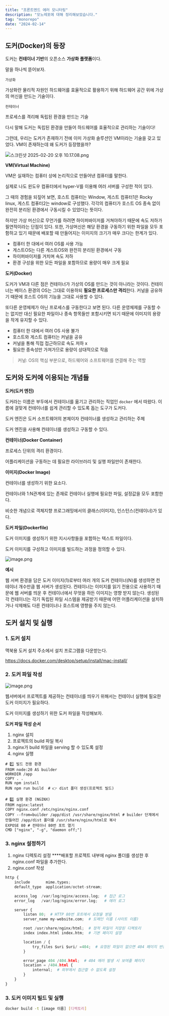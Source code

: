 ```yaml
---
title: "프론트엔드 에러 모니터링"
description: "모노레포에 대해 정리해보았습니다."
tag: "monorepo"
date: "2024-02-14"
---
```



## 도커(Docker)의 등장

도커는 **컨테이너 기반**의 오픈소스 **가상화 플랫폼**이다. 

말을 하나씩 뜯어보자.

`가상화` 

가상화란 물리적 자원인 하드웨어를 효율적으로 활용하기 위해 하드웨어 공간 위에 가상의 머신을 만드는 기술이다.

`컨테이너`

프로세스를 격리해 독립된 환경을 만드는 기술

다시 말해 도커는 독립된 환경을 만들어 하드웨어를 효율적으로 관리하는 기술이다!

그런데, 우리는 도커가 존재하기 전에 이미 가상화 솔루션인 VM이라는 기술을 갖고 있었다. VM이 존재하는데 왜 도커가 등장했을까?

![스크린샷 2025-02-20 오후 10.17.08.png](attachment:7f29982f-31f1-49b0-9473-b287f49944d1:스크린샷_2025-02-20_오후_10.17.08.png)

**VM(Virtual Machine)**

VM은 실재하는 컴퓨터 상에 논리적으로 만들어낸 컴퓨터를 말한다.

실제로 나도 윈도우 컴퓨터에서 hyper-V를 이용해 여러 서버를 구성한 적이 있다.

그 때의 경험을 되짚어 보면, 호스트 컴퓨터는 Window, 게스트 컴퓨터1은 Rocky linux, 게스트 컴퓨터2는 window로 구성했다. 각각의 컴퓨터가 호스트 OS 종속 없이 완전히 분리된 환경에서 구동시킬 수 있었다는 뜻이다. 

하지만 가상 머신으로 무언가를 하려면 하이퍼바이저를 거쳐야하기 때문에 속도 저하가 필연적이라는 단점이 있다. 또한, 가상머신은 해당 환경을 구동하기 위한 파일을 모두 포함하고 있기 때문에 배포할 때 만들어지는 이미지의 크기가 매우 크다는 한계가 있다.

- 컴퓨터 한 대에서 여러 OS를 사용 가능
- 게스트OS는 다른 게스트OS와 완전히 분리된 환경에서 구동
- 하이퍼바이저를 거치며 속도 저하
- 환경 구성을 위한 모든 파일을 포함하므로 용량이 매우 크게 필요

**도커(Docker)**

도커가 VM과 다른 점은 컨테이너가 가상의 OS를 만드는 것이 아니라는 것이다. 컨테이너는 베이스 환경의 OS는 그대로 이용하되 **필요한 프로세스만 격리**한다. 커널을 공유하기 때문에 호스트 OS의 기능을 그대로 사용할 수 있다. 

또다른 운영체제가 아닌 프로세스를 구동한다고 보면 된다. 다른 운영체제를 구동할 수는 없지만 대신 필요한 파일이나 종속 항목들만 포함시키면 되기 때문에 이미지의 용량을 작게 유지할 수 있다.

- 컴퓨터 한 대에서 여러 OS 사용 불가
- 호스트와 게스트 컴퓨터는 커널을 공유
- 커널을 통해 직접 접근하므로 속도 저하 x
- 필요한 종속성만 가져가므로 용량이 상대적으로 작음

> 커널: OS의 핵심 부분으로, 하드웨어와 소프트웨어를 연결해 주는 역할
> 

## 도커와 도커에 이용되는 개념들

**도커(도커 엔진)**

도커라는 이름은 부두에서 컨테이너를 옮기고 관리하는 직업인 `docker` 에서 따왔다. 이름에 걸맞게 컨테이너를 쉽게 관리할 수 있도록 돕는 도구가 도커다.

도커 엔진은 도커 소프트웨어의 본체이자 컨테이너를 생성하고 관리하는 주체

도커 엔진을 사용해 컨테이너를 생성하고 구동할 수 있다.

**컨테이너(Docker Container)**

프로세스 단위의 격리 환경이다.

어플리케이션을 구동하는 데 필요한 라이브러리 및 실행 파일만이 존재한다.

**이미지(Docker Image)**

컨테이너를 생성하기 위한 요소다.

컨테이너와 1:N관계에 있는 존재로 컨테이너 실행에 필요한 파일, 설정값을 모두 포함한다.

비슷한 개념으로 객체지향 프로그래밍에서의 클래스(이미지), 인스턴스(컨테이너)가 있다.

**도커 파일(Dockerfile)**

도커 이미지를 생성하기 위한 지시사항들을 포함하는 텍스트 파일이다.

도커 이미지를 구성하고 이미지를 빌드하는 과정을 정의할 수 있다.

![image.png](attachment:9687ea5b-cd42-44e8-be32-2ce08283e6a6:image.png)

**예시**

웹 서버 환경을 담은 도커 이미지(1)로부터 여러 개의 도커 컨테이너(N)를 생성하면 컨테이너 개수만큼 웹 서버가 생성된다. 컨테이너는 이미지를 읽기 전용으로 사용하기 때문에 웹 서버를 띄운 후 컨테이너에서 무엇을 하든 이미지는 영향 받지 않는다. 생성된 각 컨테이너는 각기 독립된 파일 시스템을 제공받기 때문에 어떤 어플리케이션을 설치하거나 삭제해도 다른 컨테이너나 호스트에 영향을 주지 않는다.

## 도커 설치 및 실행

### **1. 도커 설치**

맥북용 도커 설치 주소에서 설치 프로그램을 다운받는다.

https://docs.docker.com/desktop/setup/install/mac-install/

### 2. 도커 파일 작성

![image.png](attachment:848af69c-7b91-4571-b10c-dd2aa8a2990d:image.png)

웹서버에서 프로젝트를 제공하는 컨테이너를 띄우기 위해서는 컨테이너 실행에 필요한 도커 이미지가 필요하다.

도커 이미지를 생성하기 위한 도커 파일을 작성해보자.

**도커 파일 작성 순서**

1. nginx 설치
2. 프로젝트의 build 파일 복사
3. nginx가 build 파일을 serving 할 수 있도록 설정
4. nginx 실행

```docker
# 1️⃣ 빌드 전용 환경
FROM node:20 AS builder
WORKDIR /app
COPY . .
RUN npm install
RUN npm run build  # 👉 dist 폴더 생성(프로젝트 빌드)

# 2️⃣ 실행 환경 (NGINX)
FROM nginx:latest
COPY nginx.conf /etc/nginx/nginx.conf
COPY --from=builder /app/dist /usr/share/nginx/html # builder 단계에서 만들어진 /app/dist 폴더를 /usr/share/nginx/html로 복사
EXPOSE 80 # 컨테이너 80번 포트 열기
CMD ["nginx", "-g", "daemon off;"]
```

### 3.  nginx 설정하기

1. nginx 디렉토리 설정
****배포할 프로젝트 내부에 nginx 폴더를 생성한 후 nginx.conf 파일을 추가한다.
2. nginx.conf 작성

```python
http {
    include       mime.types;  
    default_type  application/octet-stream;

    access_log  /var/log/nginx/access.log;  # 접근 로그
    error_log   /var/log/nginx/error.log;   # 에러 로그

    server {
        listen 80;  # HTTP 80번 포트에서 요청을 받음
        server_name my-website.com;  # 도메인 이름 (사이트 이름)

        root /usr/share/nginx/html;  # 정적 파일이 저장된 디렉토리
        index index.html index.htm;  # 기본 페이지 설정

        location / {
            try_files $uri $uri/ =404;  # 요청된 파일이 없으면 404 페이지 반환
        }

        error_page 404 /404.html;  # 404 에러 발생 시 보여줄 페이지
        location = /404.html {
            internal;  # 외부에서 접근할 수 없도록 설정
        }
    }
}

```

### 3. 도커 이미지 빌드 및 실행

```bash
docker build -t [image 이름] [디렉토리]
```